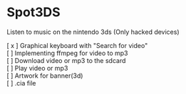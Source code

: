 # Spot3DS
Listen to music on the nintendo 3ds (Only hacked devices)

[ x ] Graphical keyboard with "Search for video"
<br>
[   ] Implementing ffmpeg for video to mp3
<br>
[   ] Download video or mp3 to the sdcard
<br>
[   ] Play video or mp3
<br>
[   ] Artwork for banner(3d)
<br>
[   ] .cia file
